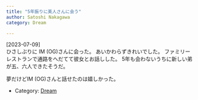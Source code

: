 ```yaml
---
title: "5年振りに美人さんに会う"
author: Satoshi Nakagawa
category: Dream

---
```


[2023-07-09]  
 ひさしぶりに IM (OG)さんに会った。
あいかわらずきれいでした。
ファミリーレストランで通路をへだてて彼女とお話しした。
5年も会わないうちに新しい弟が五、六人できたそうだ。

 夢だけどIM (OG)さんと話せたのは嬉しかった。

- Category: [Dream](categories.html#Dream)

